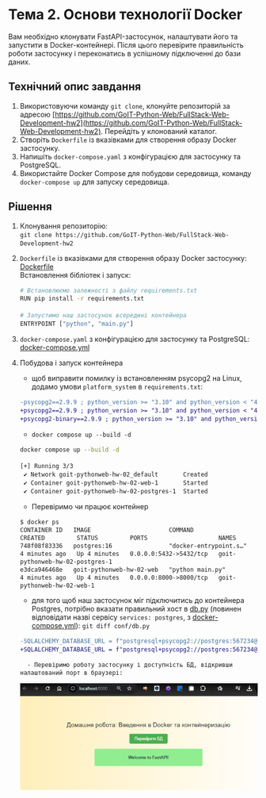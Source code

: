 # Тема 2. Основи технології Docker

Вам необхідно клонувати FastAPI-застосунок, налаштувати його та запустити в Docker-контейнері. Після цього перевірите правильність роботи застосунку і переконатись в успішному підключенні до бази даних.

## Технічний опис завдання

1. Використовуючи команду `git clone`, клонуйте репозиторій за адресою [https://github.com/GoIT-Python-Web/FullStack-Web-Development-hw2](https://github.com/GoIT-Python-Web/FullStack-Web-Development-hw2). Перейдіть у клонований каталог.
2. Створіть `Dockerfile` із вказівками для створення образу Docker застосунку.
3. Напишіть `docker-compose.yaml` з конфігурацією для застосунку та PostgreSQL.
4. Використайте Docker Compose для побудови середовища, команду `docker-compose up` для запуску середовища.

## Рішення

1.  Клонування репозиторію:  
    `git clone https://github.com/GoIT-Python-Web/FullStack-Web-Development-hw2`
2.  `Dockerfile` із вказівками для створення образу Docker застосунку:  
     [Dockerfile](Dockerfile)  
     Встановлення бібліотек і запуск:

    ```bash
    # Встановлюємо залежності з файлу requirements.txt
    RUN pip install -r requirements.txt

    # Запустимо наш застосунок всередині контейнера
    ENTRYPOINT ["python", "main.py"]
    ```

3.  `docker-compose.yaml` з конфігурацією для застосунку та PostgreSQL:
    [docker-compose.yml](docker-compose.yml)
4.  Побудова і запуск контейнера

    - щоб виправити помилку із встановленням psycopg2 на Linux, додамо умови `platform_system` в `requirements.txt`:

    ```diff
    -psycopg2==2.9.9 ; python_version >= "3.10" and python_version < "4.0"
    +psycopg2==2.9.9 ; python_version >= "3.10" and python_version < "4.0" and platform_system == "Windows"
    +psycopg2-binary==2.9.9 ; python_version >= "3.10" and python_version < "4.0" and platform_system == "Linux"
    ```

    - `docker compose up --build -d`

    ```sh
    docker compose up --build -d

    [+] Running 3/3
     ✔ Network goit-pythonweb-hw-02_default       Created
     ✔ Container goit-pythonweb-hw-02-web-1       Started
     ✔ Container goit-pythonweb-hw-02-postgres-1  Started
    ```

    - Перевіримо чи працює контейнер

    ```
    $ docker ps
    CONTAINER ID   IMAGE                      COMMAND                  CREATED         STATUS         PORTS                    NAMES
    748f08f83336   postgres:16                "docker-entrypoint.s…"   4 minutes ago   Up 4 minutes   0.0.0.0:5432->5432/tcp   goit-pythonweb-hw-02-postgres-1
    e3dca946468e   goit-pythonweb-hw-02-web   "python main.py"         4 minutes ago   Up 4 minutes   0.0.0.0:8000->8000/tcp   goit-pythonweb-hw-02-web-1
    ```

    - для того щоб наш застосунок міг підключитись до контейнера Postgres, потрібно вказати правильний хост в [db.py](conf/db.py) (повинен відповідати назві сервісу `services: postgres`, з [docker-compose.yml](docker-compose.yml)):
      `git diff conf/db.py`

    ```diff
    -SQLALCHEMY_DATABASE_URL = f"postgresql+psycopg2://postgres:567234@localhost:5432/hw02"
    +SQLALCHEMY_DATABASE_URL = f"postgresql+psycopg2://postgres:567234@postgres:5432/hw02"
    ```

          - Перевіримо роботу застосунку і доступність БД, відкривши налаштований порт в браузері:

    ![alt text](md.media/p5_.png)
